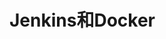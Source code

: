 

# Jenkins和Docker

<!-- 
**** docker安装jenkins
https://blog.csdn.net/aiwangtingyun/article/details/123523669
访问时出现无法访问，点击叉号  

docker run -d \
    -p 8888:8080 \
    -p 50000:50000 \
    -v /usr/work/dockerMount/jenkins:/var/jenkins_home \
    -v /etc/localtime:/etc/localtime \
    --restart=always \
    --name=jenkins \
    jenkins/jenkins


Jenkins +Docker+Git 实现自动部署
https://www.cnblogs.com/seanRay/p/15126859.html
Jenkins+Docker 一键自动化部署 SpringBoot 项目 
https://mp.weixin.qq.com/s/C7o0SDNW-rajE0FywGGbTQ
-->

